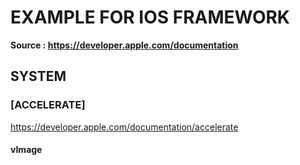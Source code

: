 # __EXAMPLE FOR IOS FRAMEWORK__

__Source : https://developer.apple.com/documentation__

## __SYSTEM__

### __[ACCELERATE]__
https://developer.apple.com/documentation/accelerate

#### __vImage__
